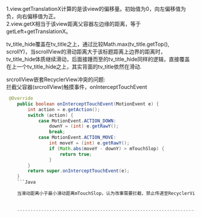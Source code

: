 1.view.getTranslationX计算的是该view的偏移量。初始值为0，向左偏移值为负，向右偏移值为正。</br>
2.view.getX相当于该view距离父容器左边缘的距离，等于getLeft+getTranslationX。

tv_title_hide覆盖在tv_title之上，通过比较Math.max(tv_title.getTop(), scrollY)，当scrollView的滑动距离大于该标题距离上边界的距离时，
tv_title_hide体质继续滑动，后面接踵而至的tv_title_hide同样的逻辑，直接覆盖在上一个tv_title_hide之上，其实背面的tv_title依然在滑动.

srcrollView嵌套RecyclerView冲突的问题:</br>
拦截父容器(srcrollView)触摸事件，onInterceptTouchEvent</br>
```Java
 @Override
    public boolean onInterceptTouchEvent(MotionEvent e) {
        int action = e.getAction();
        switch (action) {
            case MotionEvent.ACTION_DOWN:
                downY = (int) e.getRawY();
                break;
            case MotionEvent.ACTION_MOVE:
                int moveY = (int) e.getRawY();
                if (Math.abs(moveY - downY) > mTouchSlop) {
                    return true;
                }
        }
        return super.onInterceptTouchEvent(e);
    }
    ```Java
	
	当滑动距离小于最小滑动距离mTouchSlop，认为改事需要拦截，禁止传递至RecyclerView
	
	
	-------------------------------------------------------------------------------